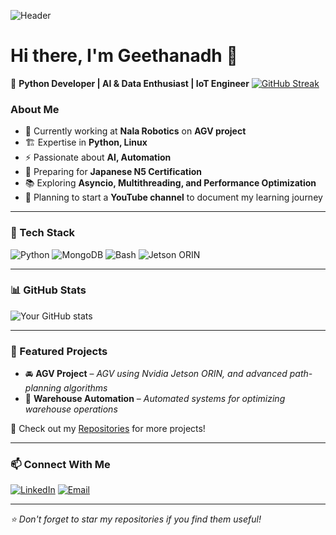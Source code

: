 ![Header](https://your-banner-image-url.com)

# Hi there, I'm Geethanadh 👋

🚀 **Python Developer | AI & Data Enthusiast | IoT Engineer**
[![GitHub Streak](https://github-readme-streak-stats-rho-seven-64.vercel.app?user=geethanadh&theme=radical&hide_border=true)](https://git.io/streak-stats)
### About Me
- 🔭 Currently working at **Nala Robotics** on **AGV project**
- 🏗️ Expertise in **Python, Linux**
- ⚡ Passionate about **AI, Automation**
- 🎯 Preparing for **Japanese N5 Certification**
- 📚 Exploring **Asyncio, Multithreading, and Performance Optimization**
- 🎥 Planning to start a **YouTube channel** to document my learning journey

---
### 🚀 Tech Stack

![Python](https://img.shields.io/badge/Python-3776AB?style=for-the-badge&logo=python&logoColor=white)
![MongoDB](https://img.shields.io/badge/MongoDB-4EA94B?style=for-the-badge&logo=mongodb&logoColor=white)
![Bash](https://img.shields.io/badge/Bash-121011?style=for-the-badge&logo=gnu-bash&logoColor=white)
![Jetson ORIN](https://img.shields.io/badge/Jetson-ORIN-green?style=for-the-badge)

---
### 📊 GitHub Stats

![Your GitHub stats](https://github-readme-stats.vercel.app/api?username=your-github-username&show_icons=true&theme=radical)

---
### 📌 Featured Projects

- 🚘 **AGV Project** – *AGV using Nvidia Jetson ORIN, and advanced path-planning algorithms*
- 🤖 **Warehouse Automation** – *Automated systems for optimizing warehouse operations*

📂 Check out my [Repositories](https://github.com/your-github-username?tab=repositories) for more projects!

---
### 📫 Connect With Me
[![LinkedIn](https://img.shields.io/badge/LinkedIn-blue?style=for-the-badge&logo=linkedin)](www.linkedin.com/in/geethanadh-kasimkota-6222b4169)
[![Email](https://img.shields.io/badge/Email-red?style=for-the-badge&logo=gmail)](mailto:geethanadhk@example.com)

---
_⭐️ Don't forget to star my repositories if you find them useful!_
